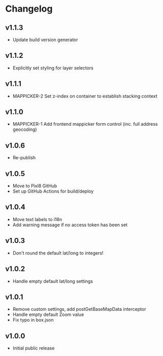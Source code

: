 # Changelog

## v1.1.3

* Update build version generator

## v1.1.2

* Explicitly set styling for layer selectors

## v1.1.1

* MAPPICKER-2 Set z-index on container to establish stacking context

## v1.1.0

* MAPPICKER-1 Add frontend mappicker form control (inc. full address geocoding)

## v1.0.6

* Re-publish

## v1.0.5

* Move to Pixl8 GitHub
* Set up GitHub Actions for build/deploy

## v1.0.4

* Move text labels to i18n
* Add warning message if no access token has been set

## v1.0.3

* Don't round the default lat/long to integers!

## v1.0.2

* Handle empty default lat/long settings

## v1.0.1

* Remove custom settings, add postGetBaseMapData interceptor
* Handle empty default Zoom value
* Fix typo in box.json

## v1.0.0

* Initial public release
